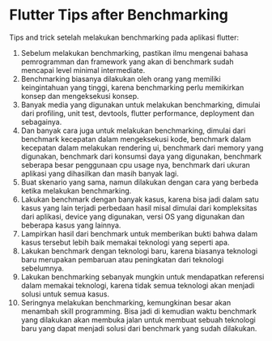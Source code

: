 # Flutter Tips after Benchmarking

Tips and trick setelah melakukan benchmarking pada aplikasi flutter:

1. Sebelum melakukan benchmarking, pastikan ilmu mengenai bahasa pemrogramman dan framework yang akan di benchmark sudah mencapai level minimal intermediate.
1. Benchmarking biasanya dilakukan oleh orang yang memiliki keingintahuan yang tinggi, karena benchmarking perlu memikirkan konsep dan mengeksekusi konsep.
1. Banyak media yang digunakan untuk melakukan benchmarking, dimulai dari profiling, unit test, devtools, flutter performance, deployment dan sebagainya.
1. Dan banyak cara juga untuk melakukan benchmarking, dimulai dari benchmark kecepatan dalam mengeksekusi kode, benchmark dalam kecepatan dalam melakukan rendering ui, benchmark dari memory yang digunakan, benchmark dari konsumsi daya yang digunakan, benchmark seberapa besar penggunaan cpu usage nya, benchmark dari ukuran aplikasi yang dihasilkan dan masih banyak lagi.
1. Buat skenario yang sama, namun dilakukan dengan cara yang berbeda ketika melakukan benchmarking.
2. Lakukan benchmark dengan banyak kasus, karena bisa jadi dalam satu kasus yang lain terjadi perbedaan hasil misal dimulai dari kompleksitas dari aplikasi, device yang digunakan, versi OS yang digunakan dan beberapa kasus yang lainnya.
3. Lampirkan hasil dari benchmark untuk memberikan bukti bahwa dalam kasus tersebut lebih baik memakai teknologi yang seperti apa.
4. Lakukan benchmark dengan teknologi baru, karena biasanya teknologi baru merupakan pembaruan atau peningkatan dari teknologi sebelumnya.
5. Lakukan benchmarking sebanyak mungkin untuk mendapatkan referensi dalam memakai teknologi, karena tidak semua teknologi akan menjadi solusi untuk semua kasus.
6. Seringnya melakukan benchmarking, kemungkinan besar akan menambah skill programming. Bisa jadi di kemudian waktu benchmark yang dilakukan akan membuka jalan untuk membuat sebuah teknologi baru yang dapat menjadi solusi dari benchmark yang sudah dilakukan.